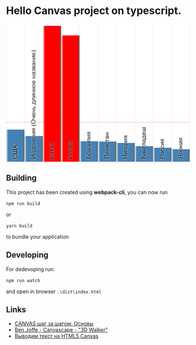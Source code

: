 # Hello Canvas project on typescript.

![easy-chart-1.png](./doc/images/easy-chart-1.png)

## Building
This project has been created using **webpack-cli**, you can now run

```
npm run build
```

or

```
yarn build
```

to bundle your application

## Developing
For dedevoping run:
```
npm run watch
```
and open in browser `.\dist\index.html`

## Links
* [CANVAS шаг за шагом: Основы](https://habr.com/ru/post/111308/)
* [Ben Joffe - Canvascape - "3D Walker"](https://www.benjoffe.com/code/demos/canvascape)
* [Выводим текст на HTML5 Canvas](https://habr.com/ru/post/140235/?ysclid=kzbd1onqdh)